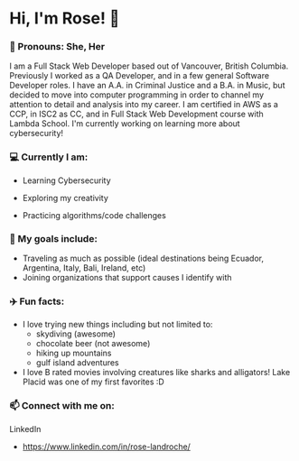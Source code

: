 <!--
**roselandroche/roselandroche** is a ✨ _special_ ✨ repository because its `README.md` (this file) appears on your GitHub profile.

Here are some ideas to get you started:
- 👯 I’m looking to collaborate on ...
- 🤔 I’m looking for help with ...
- 💬 Ask me about ...
-->

# Hi, I'm Rose!  👋
### :woman: Pronouns: She, Her

I am a Full Stack Web Developer based out of Vancouver, British Columbia. Previously I worked as a QA Developer, and in a few general Software Developer roles. I have an A.A. in Criminal Justice and a B.A. in Music, but decided to move into computer programming in order to channel my attention to detail and analysis into my career. I am certified in AWS as a CCP, in ISC2 as CC, and in Full Stack Web Development course with Lambda School. I'm currently working on learning more about cybersecurity!

### :computer: Currently I am:

- Learning Cybersecurity

- Exploring my creativity

- Practicing algorithms/code challenges

### 🌱 My goals include:

- Traveling as much as possible (ideal destinations being Ecuador, Argentina, Italy, Bali, Ireland, etc)
- Joining organizations that support causes I identify with

### :airplane: Fun facts:

- I love trying new things including but not limited to: 
    - skydiving (awesome)
    - chocolate beer (not awesome)
    - hiking up mountains
    - gulf island adventures
- I love B rated movies involving creatures like sharks and alligators! Lake Placid was one of my first favorites :D 

### 📫  Connect with me on:

LinkedIn

  - https://www.linkedin.com/in/rose-landroche/

